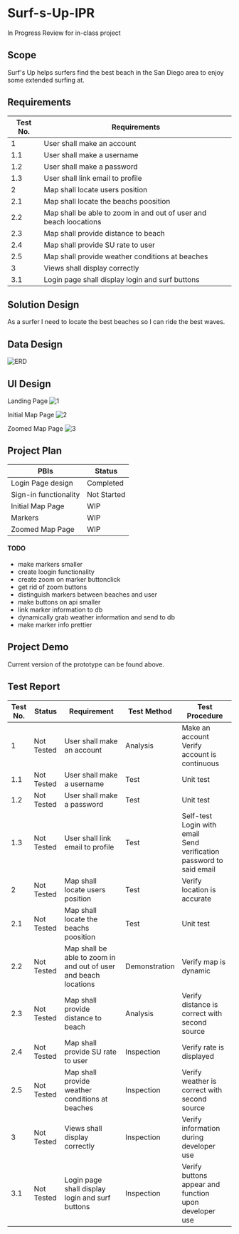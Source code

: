 # Surf-s-Up-IPR
In Progress Review for in-class project


## Scope

Surf's Up helps surfers find the best beach in the San Diego area to enjoy some extended surfing at. 

## Requirements

|Test No.|Requirements| 
|-|-|
|1|User shall make an account|
|1.1|User shall make a username|
|1.2|User shall make a password|
|1.3|User shall link email to profile|
|2|Map shall locate users position|
|2.1|Map shall locate the beachs poosition|
|2.2|Map shall be able to zoom in and out of user and beach loocations|
|2.3|Map shall provide distance to beach|
|2.4|Map shall provide SU rate to user|
|2.5|Map shall provide weather conditions at beaches|
|3|Views shall display correctly|
|3.1|Login page shall display login and surf buttons|

## Solution Design

As a surfer I need to locate the best beaches so I can ride the best waves.

## Data Design

![ERD](https://user-images.githubusercontent.com/14228329/64755943-c0452d80-d4e1-11e9-8bf0-931325a5c48c.PNG)

## UI Design

Landing Page
![1](https://user-images.githubusercontent.com/14228329/64754672-21b6cd80-d4dd-11e9-8bfd-8abe6c7716a2.png)

Initial Map Page
![2](https://user-images.githubusercontent.com/14228329/64754683-2ed3bc80-d4dd-11e9-8473-52dbe7025d86.png)

Zoomed Map Page
![3](https://user-images.githubusercontent.com/14228329/64754713-3f843280-d4dd-11e9-8f1e-ee0769f16a63.png)

## Project Plan

|PBIs|Status|
|-|-|
|Login Page design|Completed|
|Sign-in functionality|Not Started|
|Initial Map Page|WIP|
|Markers|WIP|
|Zoomed Map Page|WIP|

#### TODO
<ul>
  <li>make markers smaller</li>
  <li>create loogin functionality</li>
  <li>create zoom on marker buttonclick</li>
  <li>get rid of zoom buttons</li>
  <li>distinguish markers between beaches and user</li>
  <li>make buttons on api smaller</li>
  <li>link marker information to db</li>
  <li>dynamically grab weather information and send to db</li>
  <li>make marker info prettier</li> 
</ul>

## Project Demo

Current version of the prototype can be found above. 

## Test Report

|Test No.|Status|Requirement|Test Method|Test Procedure| 
|--|--|--|--|--|
|1  |Not Tested|User shall make an account                     |Analysis  |Make an account<br>Verify account is continuous|
|1.1|Not Tested|User shall make a username                     |Test      |Unit test|
|1.2|Not Tested|User shall make a password                     |Test      |Unit test|
|1.3|Not Tested|User shall link email to profile               |Test      |Self-test<br>Login with email<br>Send verification password to said email|
|2  |Not Tested|Map shall locate users position                |Test      |Verify location is accurate|
|2.1|Not Tested|Map shall locate the beachs poosition          |Test      |Unit test|
|2.2|Not Tested|Map shall be able to zoom in and out of user and beach locations|Demonstration|Verify map is dynamic|
|2.3|Not Tested|Map shall provide distance to beach            |Analysis  |Verify distance is correct with second source|
|2.4|Not Tested|Map shall provide SU rate to user|Inspection   |Verify rate is displayed|
|2.5|Not Tested|Map shall provide weather conditions at beaches|Inspection|Verify weather is correct with second source|
|3  |Not Tested|Views shall display correctly                  |Inspection|Verify information during developer use|
|3.1|Not Tested|Login page shall display login and surf buttons|Inspection|Verify buttons appear and function upon developer use|
